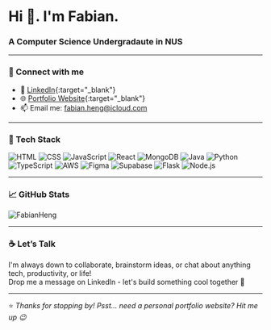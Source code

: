 <h1 align="left">Hi 👋. I'm Fabian.</h1>
<h3 align="left">A Computer Science Undergradaute in NUS</h3>

---

### 🔗 Connect with me

- 💼 [LinkedIn](https://www.linkedin.com/in/fabianheng/){:target="_blank"}
- 🌐 [Portfolio Website](https://fabianheng.github.io/me/){:target="_blank"}
- 📫 Email me: fabian.heng@icloud.com

---

### 🧰 Tech Stack

![HTML](https://img.shields.io/badge/HTML-E34F26?style=for-the-badge&logo=html5&logoColor=white)
![CSS](https://img.shields.io/badge/CSS-1572B6?style=for-the-badge&logo=css3&logoColor=white)
![JavaScript](https://img.shields.io/badge/JavaScript-F7DF1E?style=for-the-badge&logo=javascript&logoColor=black)
![React](https://img.shields.io/badge/React-20232A?style=for-the-badge&logo=react&logoColor=61DAFB)
![MongoDB](https://img.shields.io/badge/MongoDB-4EA94B?style=for-the-badge&logo=mongodb&logoColor=white)
![Java](https://img.shields.io/badge/Java-ED8B00?style=for-the-badge&logo=java&logoColor=white)
![Python](https://img.shields.io/badge/Python-3776AB?style=for-the-badge&logo=python&logoColor=white)
![TypeScript](https://img.shields.io/badge/TypeScript-3178C6?style=for-the-badge&logo=typescript&logoColor=white)
![AWS](https://img.shields.io/badge/AWS-232F3E?style=for-the-badge&logo=amazonaws&logoColor=white)
![Figma](https://img.shields.io/badge/Figma-F24E1E?style=for-the-badge&logo=figma&logoColor=white)
![Supabase](https://img.shields.io/badge/Supabase-3ECF8E?style=for-the-badge&logo=supabase&logoColor=white)
![Flask](https://img.shields.io/badge/Flask-000000?style=for-the-badge&logo=flask&logoColor=white)
![Node.js](https://img.shields.io/badge/Node.js-339933?style=for-the-badge&logo=nodedotjs&logoColor=white)

---

### 📈 GitHub Stats

<img src="https://komarev.com/ghpvc/?username=FabianHeng&label=Profile%20views&color=00aedb&style=flat" alt="FabianHeng" />

---

### ☕ Let’s Talk

I'm always down to collaborate, brainstorm ideas, or chat about anything tech, productivity, or life!  
Drop me a message on LinkedIn - let's build something cool together 🚀

---

⭐️ *Thanks for stopping by! Psst… need a personal portfolio website? Hit me up 😉*
